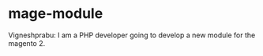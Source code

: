 # mage-module

Vigneshprabu: I am  a PHP developer going to develop a new module for the magento 2.
